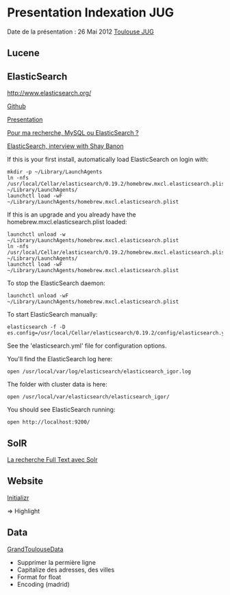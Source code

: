 Presentation Indexation JUG
===========================

Date de la présentation : 26 Mai 2012
[Toulouse JUG]()


Lucene
------

ElasticSearch
-------------

<http://www.elasticsearch.org/>

[Github](https://github.com/elasticsearch)

[Presentation](http://www.infoq.com/presentations/ElasticSearch)

[Pour ma recherche, MySQL ou ElasticSearch ?](http://www.cestpasdur.com/2012/04/01/elasticsearch-vs-mysql-recherche)

[ElasticSearch, interview with Shay Banon](http://www.touilleur-express.fr/2011/04/12/elasticsearch-interview-with-shay-banon/)

If this is your first install, automatically load ElasticSearch on login with:

    mkdir -p ~/Library/LaunchAgents
    ln -nfs /usr/local/Cellar/elasticsearch/0.19.2/homebrew.mxcl.elasticsearch.plist ~/Library/LaunchAgents/
    launchctl load -wF ~/Library/LaunchAgents/homebrew.mxcl.elasticsearch.plist

If this is an upgrade and you already have the homebrew.mxcl.elasticsearch.plist loaded:

    launchctl unload -w ~/Library/LaunchAgents/homebrew.mxcl.elasticsearch.plist
    ln -nfs /usr/local/Cellar/elasticsearch/0.19.2/homebrew.mxcl.elasticsearch.plist ~/Library/LaunchAgents/
    launchctl load -wF ~/Library/LaunchAgents/homebrew.mxcl.elasticsearch.plist

To stop the ElasticSearch daemon:

    launchctl unload -wF ~/Library/LaunchAgents/homebrew.mxcl.elasticsearch.plist

To start ElasticSearch manually:

    elasticsearch -f -D es.config=/usr/local/Cellar/elasticsearch/0.19.2/config/elasticsearch.yml

See the 'elasticsearch.yml' file for configuration options.

You'll find the ElasticSearch log here:

    open /usr/local/var/log/elasticsearch/elasticsearch_igor.log

The folder with cluster data is here:

    open /usr/local/var/elasticsearch/elasticsearch_igor/

You should see ElasticSearch running:

    open http://localhost:9200/

SolR
----

[La recherche Full Text avec Solr](http://g-rossolini.developpez.com/tutoriels/solr/?page=introduction)


Website
-------
[Initializr](http://www.initializr.com/)

=> Highlight


Data
----
[GrandToulouseData](http://data.grandtoulouse.fr/)

* Supprimer la permière ligne
* Capitalize des adresses, des villes
* Format for float
* Encoding (madrid)
